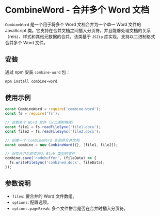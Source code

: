 # CombineWord - 合并多个 Word 文档

`CombineWord` 是一个用于将多个 Word 文档合并为一个单一 Word 文件的 JavaScript 类。它支持在合并文档之间插入分页符，并且能够处理文档的关系（rels）、样式和其他元数据的合并。该类基于 `JSZip` 库实现，支持以二进制格式合并多个 Word 文件。

## 安装

通过 npm 安装 `combine-word` 包：

```bash
npm install combine-word
```


## 使用示例

```javascript
const CombineWord = require('combine-word');
const fs = require('fs');

// 读取多个 Word 文件（以二进制格式）
const file1 = fs.readFileSync('file1.docx');
const file2 = fs.readFileSync('file2.docx');

// 创建一个 CombineWord 实例并合并文档
const combine = new CombineWord({}, [file1, file2]);

// 保存合并后的文档为 Blob 类型的文件
combine.save('nodebuffer', (fileData) => {
  fs.writeFileSync('combined.docx', fileData);
});
```

## 参数说明
- `files`: 要合并的 Word 文件数组。
- `options`: 配置选项。
- `options.pageBreak`: 多个文件拼合是否在合并时插入分页符。



